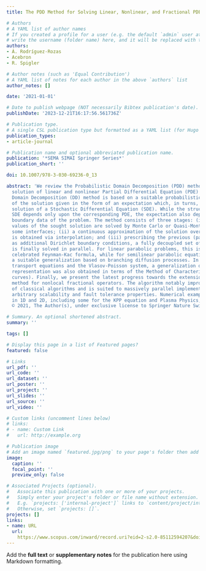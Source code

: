 ```yaml
---
title: The PDD Method for Solving Linear, Nonlinear, and Fractional PDEs Problems

# Authors
# A YAML list of author names
# If you created a profile for a user (e.g. the default `admin` user at `content/authors/admin/`), 
# write the username (folder name) here, and it will be replaced with their full name and linked to their profile.
authors:
- Á. Rodríguez-Rozas
- Acebron
- R. Spigler

# Author notes (such as 'Equal Contribution')
# A YAML list of notes for each author in the above `authors` list
author_notes: []

date: '2021-01-01'

# Date to publish webpage (NOT necessarily Bibtex publication's date).
publishDate: '2023-12-21T16:17:56.561736Z'

# Publication type.
# A single CSL publication type but formatted as a YAML list (for Hugo requirements).
publication_types:
- article-journal

# Publication name and optional abbreviated publication name.
publication: '*SEMA SIMAI Springer Series*'
publication_short: ''

doi: 10.1007/978-3-030-69236-0_13

abstract: 'We review the Probabilistic Domain Decomposition (PDD) method for the numerical
  solution of linear and nonlinear Partial Differential Equation (PDE) problems. This
  Domain Decomposition (DD) method is based on a suitable probabilistic representation
  of the solution given in the form of an expectation which, in turns, involves the
  solution of a Stochastic Differential Equation (SDE). While the structure of the
  SDE depends only upon the corresponding PDE, the expectation also depends upon the
  boundary data of the problem. The method consists of three stages: (i) only few
  values of the sought solution are solved by Monte Carlo or Quasi-Monte Carlo at
  some interfaces; (ii) a continuous approximation of the solution over these interfaces
  is obtained via interpolation; and (iii) prescribing the previous (partial) solutions
  as additional Dirichlet boundary conditions, a fully decoupled set of sub-problems
  is finally solved in parallel. For linear parabolic problems, this is based on the
  celebrated Feynman-Kac formula, while for semilinear parabolic equations requires
  a suitable generalization based on branching diffusion processes. In case of semilinear
  transport equations and the Vlasov-Poisson system, a generalization of the probabilistic
  representation was also obtained in terms of the Method of Characteristics (characteristic
  curves). Finally, we present the latest progress towards the extension of the PDD
  method for nonlocal fractional operators. The algorithm notably improves the scalability
  of classical algorithms and is suited to massively parallel implementation, enjoying
  arbitrary scalability and fault tolerance properties. Numerical examples conducted
  in 1D and 2D, including some for the KPP equation and Plasma Physics, are given.
  © 2021, The Author(s), under exclusive license to Springer Nature Switzerland AG.'

# Summary. An optional shortened abstract.
summary: ''

tags: []

# Display this page in a list of Featured pages?
featured: false

# Links
url_pdf: ''
url_code: ''
url_dataset: ''
url_poster: ''
url_project: ''
url_slides: ''
url_source: ''
url_video: ''

# Custom links (uncomment lines below)
# links:
# - name: Custom Link
#   url: http://example.org

# Publication image
# Add an image named `featured.jpg/png` to your page's folder then add a caption below.
image:
  caption: ''
  focal_point: ''
  preview_only: false

# Associated Projects (optional).
#   Associate this publication with one or more of your projects.
#   Simply enter your project's folder or file name without extension.
#   E.g. `projects: ['internal-project']` links to `content/project/internal-project/index.md`.
#   Otherwise, set `projects: []`.
projects: []
links:
- name: URL
  url: 
    https://www.scopus.com/inward/record.uri?eid=2-s2.0-85112594207&doi=10.1007%2f978-3-030-69236-0_13&partnerID=40&md5=64efe3919658a110afe3f2acbe3bf2ae
---
```


Add the **full text** or **supplementary notes** for the publication here using Markdown formatting.
